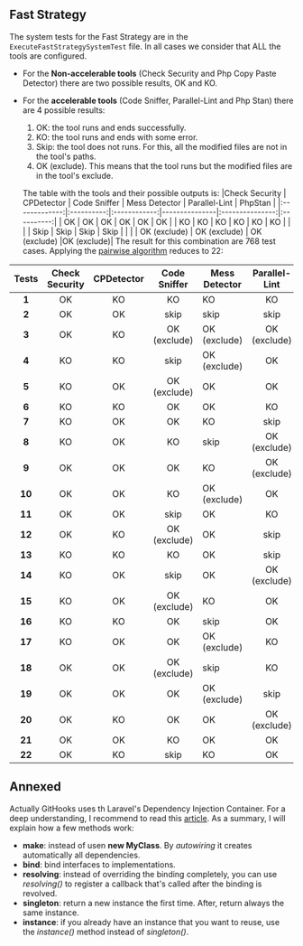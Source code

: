 

## Fast Strategy
The system tests for the Fast Strategy are in the `ExecuteFastStrategySystemTest` file. In all cases we consider that ALL the tools are configured.
* For the **Non-accelerable tools** (Check Security and Php Copy Paste Detector) there are two possible results, OK and KO.
* For the **accelerable tools** (Code Sniffer, Parallel-Lint and Php Stan) there are 4 possible results:
    1. OK: the tool runs and ends successfully.
    2. KO: the tool runs and ends with some error.
    3. Skip: the tool does not runs. For this, all the modified files are not in the tool's paths.
    4. OK (exclude). This means that the tool runs but the modified files are in the tool's exclude.

    The table with the tools and their possible outputs is:
    |Check Security | CPDetector | Code Sniffer | Mess Detector |   Parallel-Lint |   PhpStan  |
    |:-------------:|:----------:|:------------:|---------------|:---------------:|:----------:|
    |       OK      |   OK       |      OK      |      OK       |       OK        |     OK     |
    |       KO      |   KO       |      KO      |      KO       |       KO        |     KO     |
    |               |            |     Skip     |     Skip      |      Skip       |    Skip    |
    |               |            | OK (exclude) | OK (exclude)  |   OK (exclude)  |OK (exclude)|
The result for this combination are 768 test cases. Applying the [pairwise algorithm](https://pairwise.teremokgames.com/sc50/) reduces to 22:

|Tests|Check Security  | CPDetector | Code Sniffer | Mess Detector |   Parallel-Lint |   PhpStan  |
|:---:|:--------------:|:----------:|:------------:|---------------|:---------------:|:----------:|
|**1**|OK              |KO          |KO            |KO             |KO               |KO
|**2**|OK              |OK          |skip          |skip           |skip             |skip
|**3**|OK              |KO          |OK (exclude)  |OK (exclude)   |OK (exclude)|OK
|**4**|KO              |KO          |skip          |OK (exclude)   |OK      |OK
|**5**|KO              |OK          |OK (exclude)  |OK             |OK      |KO
|**6**|KO              |KO          |OK            |OK             |KO      |skip
|**7**|KO              |OK          |OK            |KO             |skip      |OK
|**8**|KO              |OK          |KO            |skip           |OK (exclude)|KO
|**9**|OK              |OK          |OK            |KO             |OK (exclude)|OK
|**10**|OK             |OK          |KO            |OK (exclude)   |OK      |skip
|**11**|OK             |OK          |skip          |OK             |KO      |OK
|**12**|OK             |KO          |OK (exclude)  |OK             |skip      |KO
|**13**|KO             |KO          |KO            |OK             |skip      |OK
|**14**|KO             |OK          |skip          |OK             |OK (exclude)|KO
|**15**|KO             |OK          |OK (exclude)  |KO             |OK      |skip
|**16**|KO             |KO          |OK            |skip           |OK      |OK
|**17**|KO             |OK          |OK            |OK (exclude)   |KO      |KO
|**18**|OK             |OK          |OK (exclude)  |skip           |KO      |OK
|**19**|OK             |OK          |OK            |OK (exclude)   |skip      |KO
|**20**|OK             |KO          |OK            |OK             |OK (exclude)|skip
|**21**|OK             |OK          |KO            |OK             |OK      |OK
|**22**|OK             |KO          |skip          |KO             |OK      |KO

## Annexed
Actually GitHooks uses th Laravel's Dependency Injection Container. For a deep understanding, I recommend to read this [article](https://gist.github.com/davejamesmiller/bd857d9b0ac895df7604dd2e63b23afe). As a summary, I will explain how a few methods work:

* **make**: instead of usen **new MyClass**. By *autowiring* it creates automatically all dependencies.
* **bind**: bind interfaces to implementations.
* **resolving**: instead of overriding the binding completely, you can use *resolving()* to register a callback that's called after the binding is revolved.
* **singleton**: return a new instance the first time. After, return always the same instance.
* **instance**:  if you already have an instance that you want to reuse, use the *instance()* method instead of *singleton()*.

